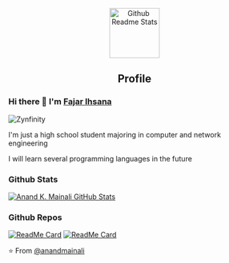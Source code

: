 <p align="center">
 <img width="100px" src="https://res.cloudinary.com/anuraghazra/image/upload/v1594908242/logo_ccswme.svg" align="center" alt="Github Readme Stats" />
 <h2 align="center">Profile</h2>
</p>

### Hi there 👋 I'm [Fajar Ihsana](https://ihsanafajar.blogspot.com/)


<img src="https://komarev.com/ghpvc/?username=Zynfinity" alt="Zynfinity" />

<div>
 <p>
I'm just a high school student majoring in computer and network engineering

I will learn several programming languages in the future
</p>
</div>


### Github Stats

[![Anand K. Mainali GitHub Stats](https://github-readme-stats.vercel.app/api?username=Zynfinity&show_icons=true&count_private=true)](https://github.com/Zynfinity)

### Github Repos

[![ReadMe Card](https://github-readme-stats.vercel.app/api/pin/?username=Zynfinity&repo=PackageTemplate&show_owner=true)](https://github.com/Zynfinity/PackageTemplate)
[![ReadMe Card](https://github-readme-stats.vercel.app/api/pin/?username=Zynfinity&repo=Foods-Ecommerce&show_owner=true)](https://github.com/Zynfinity/Foods-Ecommerce)

⭐️ From [@anandmainali](https://github.com/anandmainali)
